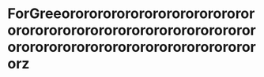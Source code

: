 # ForGreeorororororororororororororororororororororororororororororororororororororororororororororororororororz